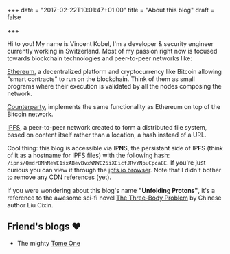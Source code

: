 +++
date = "2017-02-22T10:01:47+01:00"
title = "About this blog"
draft = false

+++

Hi to you! My name is Vincent Kobel, I'm a developer & security engineer currently working in Switzerland. Most of my passion right now is focused towards blockchain technologies and peer-to-peer networks like:

[Ethereum](https://www.ethereum.org/), a decentralized platform and cryptocurrency like Bitcoin allowing "smart contracts" to run on the blockchain. Think of them as small programs where their execution is validated by all the nodes composing the network.

[Counterparty](http://counterparty.io/), implements the same functionality as Ethereum on top of the Bitcoin network.

[IPFS](https://ipfs.io/), a peer-to-peer network created to form a distributed file system, based on content itself rather than a location, a hash instead of a URL. 

Cool thing: this blog is accessible via IP**N**S, the persistant side of IP**F**S (think of it as a hostname for IPFS files) with the following hash: `/ipns/Qmdr8MhNeWE1sxABevBvxWNWC25iXEicfJRvYNpuCpca8E`. If you're just curious you can view it through the [ipfs.io browser](https://ipfs.io/ipns/Qmdr8MhNeWE1sxABevBvxWNWC25iXEicfJRvYNpuCpca8E). Note that I didn't bother to remove any CDN references (yet).

If you were wondering about this blog's name **"Unfolding Protons"**, it's a reference to the awesome sci-fi novel [The Three-Body Problem](http://www.goodreads.com/book/show/20518872-the-three-body-problem) by Chinese author Liu Cixin.

## Friend's blogs ♥
- The mighty [Tome One](https://tome.one/)

